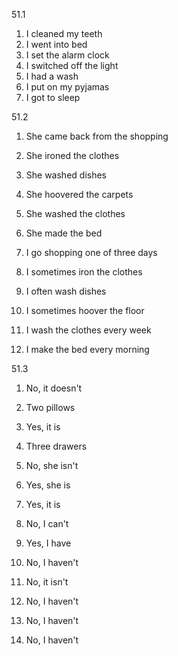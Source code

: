 51.1
  1. I cleaned my teeth
  2. I went into bed
  3. I set the alarm clock
  4. I switched off the light
  5. I had a wash
  6. I put on my pyjamas
  7. I got to sleep

51.2
  1. She came back from the shopping 
  2. She ironed the clothes
  3. She washed dishes
  4. She hoovered the carpets
  5. She washed the clothes
  6. She made the bed

  1. I go shopping one of three days
  2. I sometimes iron the clothes
  3. I often wash dishes
  4. I sometimes hoover the floor
  5. I wash the clothes every week
  6. I make the bed every morning

51.3
  1. No, it doesn't
  2. Two pillows
  3. Yes, it is
  4. Three drawers
  5. No, she isn't
  6. Yes, she is
  7. Yes, it is
  8. No, I can't

  1. Yes, I have
  2. No, I haven't 
  3. No, it isn't
  4. No, I haven't
  5. No, I haven't
  6. No, I haven't
